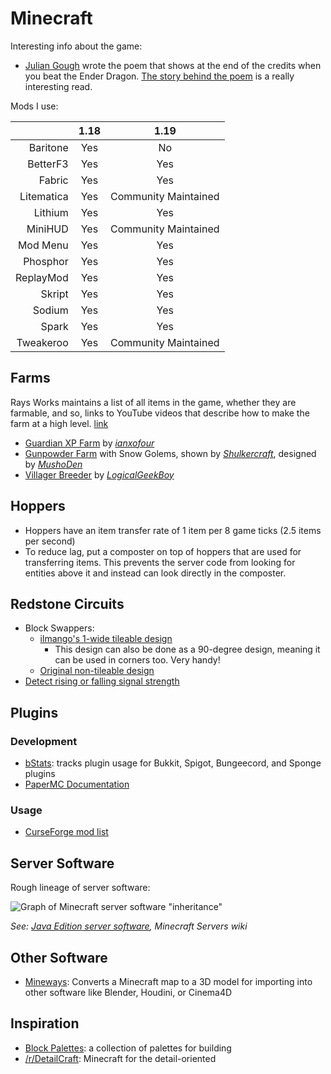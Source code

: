 # Minecraft

Interesting info about the game:

- [Julian Gough](https://www.juliangough.com/) wrote the poem that shows at the
  end of the credits when you beat the Ender Dragon.
  [The story behind the poem](https://theeggandtherock.substack.com/p/i-wrote-a-story-for-a-friend)
  is a really interesting read.

Mods I use:

|            | 1.18 |         1.19         |
| ---------: | :--: | :------------------: |
|   Baritone | Yes  |          No          |
|   BetterF3 | Yes  |         Yes          |
|     Fabric | Yes  |         Yes          |
| Litematica | Yes  | Community Maintained |
|    Lithium | Yes  |         Yes          |
|    MiniHUD | Yes  | Community Maintained |
|   Mod Menu | Yes  |         Yes          |
|   Phosphor | Yes  |         Yes          |
|  ReplayMod | Yes  |         Yes          |
|     Skript | Yes  |         Yes          |
|     Sodium | Yes  |         Yes          |
|      Spark | Yes  |         Yes          |
|  Tweakeroo | Yes  | Community Maintained |

## Farms

Rays Works maintains a list of all items in the game, whether they are farmable,
and so, links to YouTube videos that describe how to make the farm at a high
level. [link](http://bit.ly/FarmEverything)

- [Guardian XP Farm](https://youtu.be/dfwsIpmOwd4) by
  _[ianxofour](https://www.youtube.com/user/ianxofour)_
- [Gunpowder Farm](https://youtu.be/yOrWzLpWqeQ) with Snow Golems, shown by
  _[Shulkercraft](https://www.youtube.com/channel/UCLdQc5zUbFpM4Y0iKfESDTA)_,
  designed by _[MushoDen](https://youtu.be/ueU2jFMlRn8)_
- [Villager Breeder](https://youtu.be/oeesCRfaabg) by
  _[LogicalGeekBoy](https://www.youtube.com/channel/UCJx74HaacAjDZk8LPdOfUFQ)_

## Hoppers

- Hoppers have an item transfer rate of 1 item per 8 game ticks (2.5 items per
  second)
- To reduce lag, put a composter on top of hoppers that are used for
  transferring items. This prevents the server code from looking for entities
  above it and instead can look directly in the composter.

## Redstone Circuits

- Block Swappers:
  - [ilmango's 1-wide tileable design](https://youtu.be/ZxDpje2op84)
    - This design can also be done as a 90-degree design, meaning it can be used
      in corners too. Very handy!
  - [Original non-tileable design](https://youtu.be/REq58LDPLFQ)
- [Detect rising or falling signal strength](https://v.redd.it/9i2ls27yymw91)

## Plugins

### Development

- [bStats](https://bstats.org/): tracks plugin usage for Bukkit, Spigot,
  Bungeecord, and Sponge plugins
- [PaperMC Documentation](https://docs.papermc.io/)

### Usage

- [CurseForge mod list](https://www.curseforge.com/minecraft/mc-mods)

## Server Software

Rough lineage of server software:

![Graph of Minecraft server software
"inheritance"](http://www.plantuml.com/plantuml/svg/TOj12i8m44NtSuei9uls2ANg1OI2-m4J3KtJOPgvlu83COBB_zxxyr59gcuPy4ObvKmU0C-whgbwDmoJQnmNtgLspWRWHIZ-KGkdnswqwm2ln47CM0PuIiAPIZ3-QTwjnXWafkFftJXEhdMT-pq9gnXiXuv_ls4EvQvRVW40)

_See:
[Java Edition server software](https://minecraftservers.fandom.com/wiki/Java_Edition_server_software),
Minecraft Servers wiki_

## Other Software

- [Mineways](http://www.realtimerendering.com/erich/minecraft/public/mineways/):
  Converts a Minecraft map to a 3D model for importing into other software like
  Blender, Houdini, or Cinema4D

## Inspiration

- [Block Palettes](https://www.blockpalettes.com/): a collection of palettes for
  building
- [/r/DetailCraft](https://www.reddit.com/r/DetailCraft): Minecraft for the
  detail-oriented
